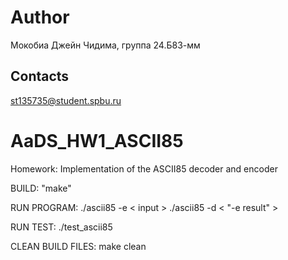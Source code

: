 # Author  

Мокобиа Джейн Чидима, группа 24.Б83-мм  


## Contacts  
st135735@student.spbu.ru    

# AaDS_HW1_ASCII85  

Homework: Implementation of the ASCII85 decoder and encoder  
  

BUILD: "make"


RUN PROGRAM: ./ascii85 -e < input >
             ./ascii85 -d < "-e result" >


RUN TEST: ./test_ascii85


CLEAN BUILD FILES: make clean

